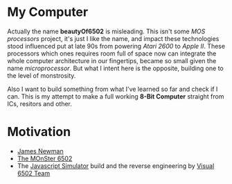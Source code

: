 # My Computer
Actually the name **beautyOf6502** is misleading. This isn't some *MOS processors* project, it's just I like the name, and impact these technologies stood influenced put at late 90s from powering *Atari 2600* to *Apple II*. These processors which ones requires room full of space now can integrate the whole computer architecture in our fingertips, became so small given the name *microprocessor*. But what I intent here is the opposite, building one to the level of monstrosity.

Also I want to build something from what I've learned so far and check if I can. This is my attempt to make a full working **8-Bit Computer** straight from ICs, resitors and other.

# Motivation
- [James Newman](http://www.megaprocessor.com/)
- [The MOnSter 6502](https://monster6502.com/)
- The [Javascript Simulator](http://visual6502.org/) build and the reverse engineering by [Visual 6502 Team](https://github.com/trebonian/visual6502)
